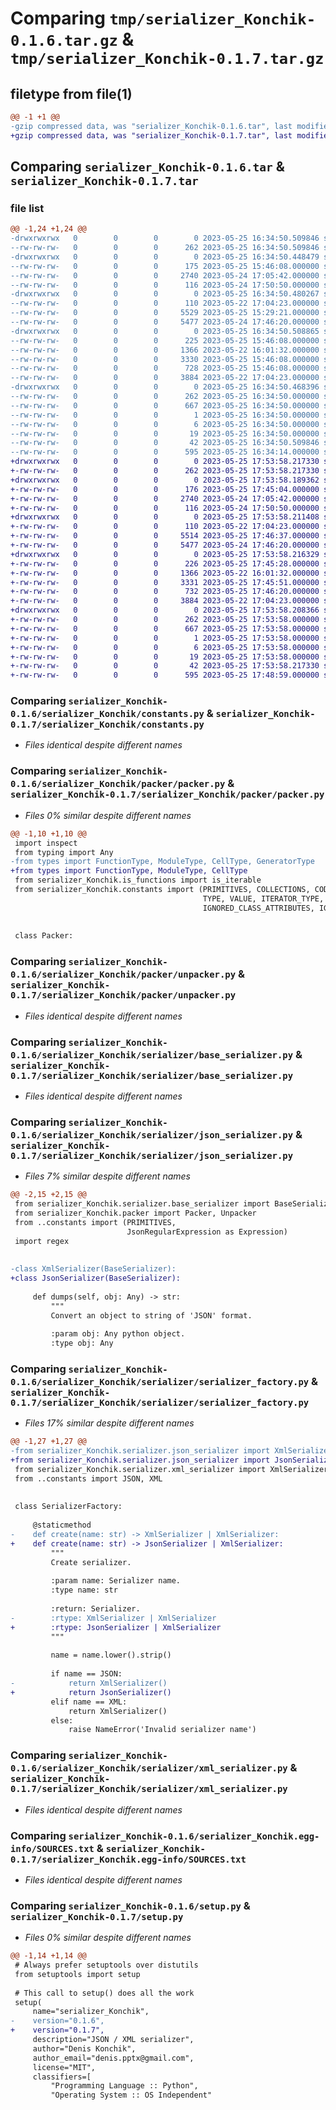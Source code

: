 # Comparing `tmp/serializer_Konchik-0.1.6.tar.gz` & `tmp/serializer_Konchik-0.1.7.tar.gz`

## filetype from file(1)

```diff
@@ -1 +1 @@
-gzip compressed data, was "serializer_Konchik-0.1.6.tar", last modified: Thu May 25 16:34:50 2023, max compression
+gzip compressed data, was "serializer_Konchik-0.1.7.tar", last modified: Thu May 25 17:53:58 2023, max compression
```

## Comparing `serializer_Konchik-0.1.6.tar` & `serializer_Konchik-0.1.7.tar`

### file list

```diff
@@ -1,24 +1,24 @@
-drwxrwxrwx   0        0        0        0 2023-05-25 16:34:50.509846 serializer_Konchik-0.1.6/
--rw-rw-rw-   0        0        0      262 2023-05-25 16:34:50.509846 serializer_Konchik-0.1.6/PKG-INFO
-drwxrwxrwx   0        0        0        0 2023-05-25 16:34:50.448479 serializer_Konchik-0.1.6/serializer_Konchik/
--rw-rw-rw-   0        0        0      175 2023-05-25 15:46:08.000000 serializer_Konchik-0.1.6/serializer_Konchik/__init__.py
--rw-rw-rw-   0        0        0     2740 2023-05-24 17:05:42.000000 serializer_Konchik-0.1.6/serializer_Konchik/constants.py
--rw-rw-rw-   0        0        0      116 2023-05-24 17:50:50.000000 serializer_Konchik-0.1.6/serializer_Konchik/is_functions.py
-drwxrwxrwx   0        0        0        0 2023-05-25 16:34:50.480267 serializer_Konchik-0.1.6/serializer_Konchik/packer/
--rw-rw-rw-   0        0        0      110 2023-05-22 17:04:23.000000 serializer_Konchik-0.1.6/serializer_Konchik/packer/__init__.py
--rw-rw-rw-   0        0        0     5529 2023-05-25 15:29:21.000000 serializer_Konchik-0.1.6/serializer_Konchik/packer/packer.py
--rw-rw-rw-   0        0        0     5477 2023-05-24 17:46:20.000000 serializer_Konchik-0.1.6/serializer_Konchik/packer/unpacker.py
-drwxrwxrwx   0        0        0        0 2023-05-25 16:34:50.508865 serializer_Konchik-0.1.6/serializer_Konchik/serializer/
--rw-rw-rw-   0        0        0      225 2023-05-25 15:46:08.000000 serializer_Konchik-0.1.6/serializer_Konchik/serializer/__init__.py
--rw-rw-rw-   0        0        0     1366 2023-05-22 16:01:32.000000 serializer_Konchik-0.1.6/serializer_Konchik/serializer/base_serializer.py
--rw-rw-rw-   0        0        0     3330 2023-05-25 15:46:08.000000 serializer_Konchik-0.1.6/serializer_Konchik/serializer/json_serializer.py
--rw-rw-rw-   0        0        0      728 2023-05-25 15:46:08.000000 serializer_Konchik-0.1.6/serializer_Konchik/serializer/serializer_factory.py
--rw-rw-rw-   0        0        0     3884 2023-05-22 17:04:23.000000 serializer_Konchik-0.1.6/serializer_Konchik/serializer/xml_serializer.py
-drwxrwxrwx   0        0        0        0 2023-05-25 16:34:50.468396 serializer_Konchik-0.1.6/serializer_Konchik.egg-info/
--rw-rw-rw-   0        0        0      262 2023-05-25 16:34:50.000000 serializer_Konchik-0.1.6/serializer_Konchik.egg-info/PKG-INFO
--rw-rw-rw-   0        0        0      667 2023-05-25 16:34:50.000000 serializer_Konchik-0.1.6/serializer_Konchik.egg-info/SOURCES.txt
--rw-rw-rw-   0        0        0        1 2023-05-25 16:34:50.000000 serializer_Konchik-0.1.6/serializer_Konchik.egg-info/dependency_links.txt
--rw-rw-rw-   0        0        0        6 2023-05-25 16:34:50.000000 serializer_Konchik-0.1.6/serializer_Konchik.egg-info/requires.txt
--rw-rw-rw-   0        0        0       19 2023-05-25 16:34:50.000000 serializer_Konchik-0.1.6/serializer_Konchik.egg-info/top_level.txt
--rw-rw-rw-   0        0        0       42 2023-05-25 16:34:50.509846 serializer_Konchik-0.1.6/setup.cfg
--rw-rw-rw-   0        0        0      595 2023-05-25 16:34:14.000000 serializer_Konchik-0.1.6/setup.py
+drwxrwxrwx   0        0        0        0 2023-05-25 17:53:58.217330 serializer_Konchik-0.1.7/
+-rw-rw-rw-   0        0        0      262 2023-05-25 17:53:58.217330 serializer_Konchik-0.1.7/PKG-INFO
+drwxrwxrwx   0        0        0        0 2023-05-25 17:53:58.189362 serializer_Konchik-0.1.7/serializer_Konchik/
+-rw-rw-rw-   0        0        0      176 2023-05-25 17:45:04.000000 serializer_Konchik-0.1.7/serializer_Konchik/__init__.py
+-rw-rw-rw-   0        0        0     2740 2023-05-24 17:05:42.000000 serializer_Konchik-0.1.7/serializer_Konchik/constants.py
+-rw-rw-rw-   0        0        0      116 2023-05-24 17:50:50.000000 serializer_Konchik-0.1.7/serializer_Konchik/is_functions.py
+drwxrwxrwx   0        0        0        0 2023-05-25 17:53:58.211408 serializer_Konchik-0.1.7/serializer_Konchik/packer/
+-rw-rw-rw-   0        0        0      110 2023-05-22 17:04:23.000000 serializer_Konchik-0.1.7/serializer_Konchik/packer/__init__.py
+-rw-rw-rw-   0        0        0     5514 2023-05-25 17:46:37.000000 serializer_Konchik-0.1.7/serializer_Konchik/packer/packer.py
+-rw-rw-rw-   0        0        0     5477 2023-05-24 17:46:20.000000 serializer_Konchik-0.1.7/serializer_Konchik/packer/unpacker.py
+drwxrwxrwx   0        0        0        0 2023-05-25 17:53:58.216329 serializer_Konchik-0.1.7/serializer_Konchik/serializer/
+-rw-rw-rw-   0        0        0      226 2023-05-25 17:45:28.000000 serializer_Konchik-0.1.7/serializer_Konchik/serializer/__init__.py
+-rw-rw-rw-   0        0        0     1366 2023-05-22 16:01:32.000000 serializer_Konchik-0.1.7/serializer_Konchik/serializer/base_serializer.py
+-rw-rw-rw-   0        0        0     3331 2023-05-25 17:45:51.000000 serializer_Konchik-0.1.7/serializer_Konchik/serializer/json_serializer.py
+-rw-rw-rw-   0        0        0      732 2023-05-25 17:46:20.000000 serializer_Konchik-0.1.7/serializer_Konchik/serializer/serializer_factory.py
+-rw-rw-rw-   0        0        0     3884 2023-05-22 17:04:23.000000 serializer_Konchik-0.1.7/serializer_Konchik/serializer/xml_serializer.py
+drwxrwxrwx   0        0        0        0 2023-05-25 17:53:58.208366 serializer_Konchik-0.1.7/serializer_Konchik.egg-info/
+-rw-rw-rw-   0        0        0      262 2023-05-25 17:53:58.000000 serializer_Konchik-0.1.7/serializer_Konchik.egg-info/PKG-INFO
+-rw-rw-rw-   0        0        0      667 2023-05-25 17:53:58.000000 serializer_Konchik-0.1.7/serializer_Konchik.egg-info/SOURCES.txt
+-rw-rw-rw-   0        0        0        1 2023-05-25 17:53:58.000000 serializer_Konchik-0.1.7/serializer_Konchik.egg-info/dependency_links.txt
+-rw-rw-rw-   0        0        0        6 2023-05-25 17:53:58.000000 serializer_Konchik-0.1.7/serializer_Konchik.egg-info/requires.txt
+-rw-rw-rw-   0        0        0       19 2023-05-25 17:53:58.000000 serializer_Konchik-0.1.7/serializer_Konchik.egg-info/top_level.txt
+-rw-rw-rw-   0        0        0       42 2023-05-25 17:53:58.217330 serializer_Konchik-0.1.7/setup.cfg
+-rw-rw-rw-   0        0        0      595 2023-05-25 17:48:59.000000 serializer_Konchik-0.1.7/setup.py
```

### Comparing `serializer_Konchik-0.1.6/serializer_Konchik/constants.py` & `serializer_Konchik-0.1.7/serializer_Konchik/constants.py`

 * *Files identical despite different names*

### Comparing `serializer_Konchik-0.1.6/serializer_Konchik/packer/packer.py` & `serializer_Konchik-0.1.7/serializer_Konchik/packer/packer.py`

 * *Files 0% similar despite different names*

```diff
@@ -1,10 +1,10 @@
 import inspect
 from typing import Any
-from types import FunctionType, ModuleType, CellType, GeneratorType
+from types import FunctionType, ModuleType, CellType
 from serializer_Konchik.is_functions import is_iterable
 from serializer_Konchik.constants import (PRIMITIVES, COLLECTIONS, CODE_ATTRIBUTES,
                                           TYPE, VALUE, ITERATOR_TYPE,
                                           IGNORED_CLASS_ATTRIBUTES, IGNORED_TYPES)
 
 
 class Packer:
```

### Comparing `serializer_Konchik-0.1.6/serializer_Konchik/packer/unpacker.py` & `serializer_Konchik-0.1.7/serializer_Konchik/packer/unpacker.py`

 * *Files identical despite different names*

### Comparing `serializer_Konchik-0.1.6/serializer_Konchik/serializer/base_serializer.py` & `serializer_Konchik-0.1.7/serializer_Konchik/serializer/base_serializer.py`

 * *Files identical despite different names*

### Comparing `serializer_Konchik-0.1.6/serializer_Konchik/serializer/json_serializer.py` & `serializer_Konchik-0.1.7/serializer_Konchik/serializer/json_serializer.py`

 * *Files 7% similar despite different names*

```diff
@@ -2,15 +2,15 @@
 from serializer_Konchik.serializer.base_serializer import BaseSerializer
 from serializer_Konchik.packer import Packer, Unpacker
 from ..constants import (PRIMITIVES,
                          JsonRegularExpression as Expression)
 import regex
 
 
-class XmlSerializer(BaseSerializer):
+class JsonSerializer(BaseSerializer):
 
     def dumps(self, obj: Any) -> str:
         """
         Convert an object to string of 'JSON' format.
 
         :param obj: Any python object.
         :type obj: Any
```

### Comparing `serializer_Konchik-0.1.6/serializer_Konchik/serializer/serializer_factory.py` & `serializer_Konchik-0.1.7/serializer_Konchik/serializer/serializer_factory.py`

 * *Files 17% similar despite different names*

```diff
@@ -1,27 +1,27 @@
-from serializer_Konchik.serializer.json_serializer import XmlSerializer
+from serializer_Konchik.serializer.json_serializer import JsonSerializer
 from serializer_Konchik.serializer.xml_serializer import XmlSerializer
 from ..constants import JSON, XML
 
 
 class SerializerFactory:
 
     @staticmethod
-    def create(name: str) -> XmlSerializer | XmlSerializer:
+    def create(name: str) -> JsonSerializer | XmlSerializer:
         """
         Create serializer.
 
         :param name: Serializer name.
         :type name: str
 
         :return: Serializer.
-        :rtype: XmlSerializer | XmlSerializer
+        :rtype: JsonSerializer | XmlSerializer
         """
 
         name = name.lower().strip()
 
         if name == JSON:
-            return XmlSerializer()
+            return JsonSerializer()
         elif name == XML:
             return XmlSerializer()
         else:
             raise NameError('Invalid serializer name')
```

### Comparing `serializer_Konchik-0.1.6/serializer_Konchik/serializer/xml_serializer.py` & `serializer_Konchik-0.1.7/serializer_Konchik/serializer/xml_serializer.py`

 * *Files identical despite different names*

### Comparing `serializer_Konchik-0.1.6/serializer_Konchik.egg-info/SOURCES.txt` & `serializer_Konchik-0.1.7/serializer_Konchik.egg-info/SOURCES.txt`

 * *Files identical despite different names*

### Comparing `serializer_Konchik-0.1.6/setup.py` & `serializer_Konchik-0.1.7/setup.py`

 * *Files 0% similar despite different names*

```diff
@@ -1,14 +1,14 @@
 # Always prefer setuptools over distutils
 from setuptools import setup
 
 # This call to setup() does all the work
 setup(
     name="serializer_Konchik",
-    version="0.1.6",
+    version="0.1.7",
     description="JSON / XML serializer",
     author="Denis Konchik",
     author_email="denis.pptx@gmail.com",
     license="MIT",
     classifiers=[
         "Programming Language :: Python",
         "Operating System :: OS Independent"
```

